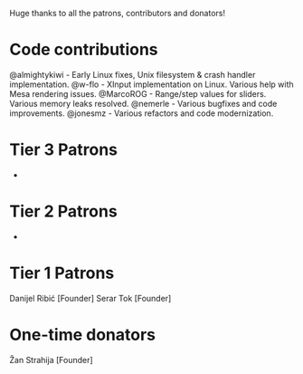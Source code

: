 Huge thanks to all the patrons, contributors and donators!

# Code contributions
@almightykiwi - Early Linux fixes, Unix filesystem & crash handler implementation.
@w-flo - XInput implementation on Linux. Various help with Mesa rendering issues.
@MarcoROG - Range/step values for sliders. Various memory leaks resolved.
@nemerle - Various bugfixes and code improvements.
@jonesmz - Various refactors and code modernization. 

# Tier 3 Patrons
-

# Tier 2 Patrons
-

# Tier 1 Patrons
Danijel Ribić [Founder]
Serar Tok [Founder]

# One-time donators
Žan Strahija [Founder]